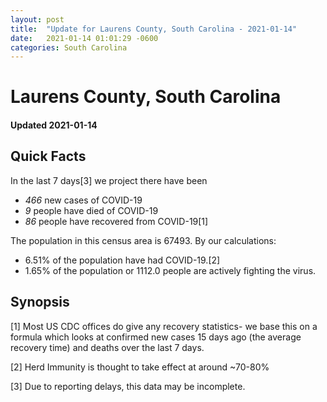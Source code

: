 ```yaml
---
layout: post
title:  "Update for Laurens County, South Carolina - 2021-01-14"
date:   2021-01-14 01:01:29 -0600
categories: South Carolina
---
```


# Laurens County, South Carolina
#### Updated 2021-01-14

## Quick Facts

In the last 7 days[3] we project there have been
- *466* new cases of COVID-19
- *9* people have died of COVID-19
- *86* people have recovered from COVID-19[1]

The population in this census area is 67493. By our calculations:
- 6.51% of the population have had COVID-19.[2]
- 1.65% of the population or 1112.0 people are actively fighting the virus.

## Synopsis




[1] Most US CDC offices do give any recovery statistics- we base this on a formula which looks at confirmed new cases
15 days ago (the average recovery time) and deaths over the last 7 days.

[2] Herd Immunity is thought to take effect at around ~70-80%

[3] Due to reporting delays, this data may be incomplete.
 
    